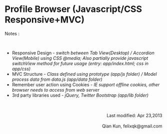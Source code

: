 
<html> 

<body>
	<h1>Profile Browser (Javascript/CSS Responsive+MVC)</h1> 
	<p>Notes :</p>
	 <br />	
	<ul class="nav nav-tabs" id="profileTab">
		<li><span class="title">Responsive Design</span> - <i>switch between Tab View(Desktop) / Accordion View(Mobile) using CSS @media; Also partially provide javascript switchView method for future usage <span class="fileloc">(entry: app/index.html; css in app/css)<span></i></li>
		<li><span class="title">MVC Structure</span> - <i> Class defined using prototype <span class="fileloc">(app/js folder)</span> / Model process data from data.js <span class="fileloc">(app/data folder)</span> </i></li>
		<li><span class="title">Remember user action using Cookies</span> - <i>IE support offline cookies, other browser needs to access from web server </i></li>
		<li><span class="title">3rd party libraries used</span> - <i>jQuery, Twitter Bootstrap <span class="fileloc"> (app/lib folder) </span></i></li>						
	 </ul>
	 <br />
	 <br />	
	 <div style="float:right;">Last modified: Apr 23,2013</div>
	 <br />
	 <br />	 
	 <div style="float:right;">Qian Kun, felixqk@gmail.com</div>
</body>
</html>
